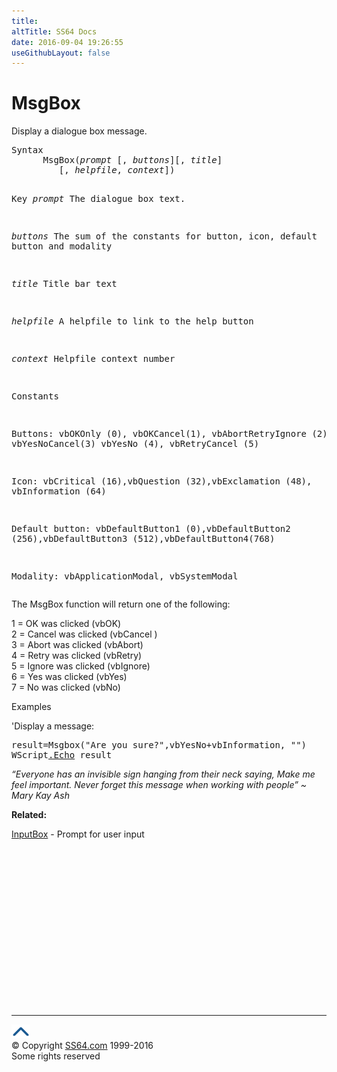```yaml
---
title:
altTitle: SS64 Docs
date: 2016-09-04 19:26:55
useGithubLayout: false
---
```

<!-- #BeginLibraryItem "/Library/head_vb.lbi" --><!-- #EndLibraryItem --><h1>MsgBox</h1> 
<p>Display a dialogue box message.</p>
<pre>Syntax 
      MsgBox(<i>prompt</i> [, <i>buttons</i>][, <i>title</i>]
         [, <i>helpfile</i>, <i>context</i>])

Key
   <i>prompt</i>    The dialogue box text.
 
   <i>buttons</i>   The sum of the constants for button, icon, default button and modality

   <i>title</i>     Title bar text

   <i>helpfile</i>  A helpfile to link to the help button

   <i>context</i>   Helpfile context number

Constants

  Buttons: vbOKOnly (0), vbOKCancel(1), vbAbortRetryIgnore (2), vbYesNoCancel(3)
           vbYesNo (4), vbRetryCancel (5)

  Icon: vbCritical (16),vbQuestion (32),vbExclamation (48), vbInformation (64) 

  Default button: vbDefaultButton1 (0),vbDefaultButton2 (256),vbDefaultButton3 (512),vbDefaultButton4(768)

  Modality: vbApplicationModal, vbSystemModal
</pre>
<p>The MsgBox function will return one of the following:</p>
<p> <span class="code">1</span> =  OK was clicked (vbOK) <br>
 <span class="code">2</span> =  Cancel was clicked (vbCancel ) <br>
 <span class="code">3</span> =   Abort was clicked (vbAbort) <br>
 <span class="code">4</span> =  Retry was clicked (vbRetry) <br>
 <span class="code">5</span> =  Ignore was clicked (vbIgnore) <br>
 <span class="code">6</span> =  Yes was clicked (vbYes) <br>
<span class="code">7</span> =  No was clicked (vbNo) </p>
<p>Examples</p>
<p>'Display a message:</p>
<pre>result=Msgbox("Are you sure?",vbYesNo+vbInformation, "")
WScript<a href="echo.html">.Echo</a> result</pre>

<p class="quote"><i>“Everyone has an invisible sign hanging from their neck saying, Make me feel important. Never forget this message when working with people” ~ Mary Kay Ash</i></p>
<p><b>Related:</b></p>
<p><a href="inputbox.html">InputBox</a> - Prompt for user input</p><!-- #BeginLibraryItem "/Library/foot_vb.lbi" --><p>
<!-- VB300 -->
<ins class="adsbygoogle" style="display:inline-block;width:300px;height:250px" data-ad-client="ca-pub-6140977852749469" data-ad-slot="1683739502"></ins>
<script>
(adsbygoogle = window.adsbygoogle || []).push({});
</script></p>
<hr>
<div id="bl" class="footer"><a href="msgbox.html#"><img src="../images/top.png" width="30" height="22" alt="Back to the Top"></a></div>
<div id="br" class="footer, tagline">© Copyright <a href="http://ss64.com/">SS64.com</a> 1999-2016<br>
Some rights reserved</div><!-- #EndLibraryItem -->

